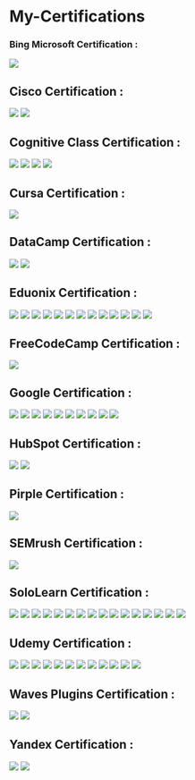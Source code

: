 # My-Certifications

<h3>Bing Microsoft Certification :</h3>
<img src="Bing%20Microsoft%20Certification/Bing _ Microsoft Advertising-1.jpg">

<h2>Cisco Certification :</h2>
<img src="Cisco%20Certification/Cisco _ Cybersecurity Essentials-1.jpg">
<img src="Cisco%20Certification/Cisco _ Introduction to Cybersecurity-1.jpg">

<h2>Cognitive Class Certification :</h2>
<img src="Cognitive%20Class%20Certification/Cognitive Class _ Big Data 101-1.jpg">
<img src="Cognitive%20Class%20Certification/Cognitive Class _ Machine Learning with Python-1.jpg">
<img src="Cognitive%20Class%20Certification/Cognitive Class _ PHP Web Application On a LAMP Stack-1.jpg">
<img src="Cognitive%20Class%20Certification/Cognitive Class _ Python 101 for Data Science-1.jpg">

<h2>Cursa Certification :</h2>
<img src="Cursa%20Certification/Cursa _ Flutter-1.jpg">

<h2>DataCamp Certification :</h2>
<img src="DataCamp%20Certification/DataCamp _ Intermediate Python-1.jpg">
<img src="DataCamp%20Certification/DataCamp _ Introduction to python-1.jpg">

<h2>Eduonix Certification :</h2>
<img src="Eduonix%20Certification/Eduonix _ Be A White Hat Hacker-1.jpg">
<img src="Eduonix%20Certification/Eduonix _ C Programming-1.jpg">
<img src="Eduonix%20Certification/Eduonix _ C# Programming-1.jpg">
<img src="Eduonix%20Certification/Eduonix _ Designing Using Illustrator-1.jpg">
<img src="Eduonix%20Certification/Eduonix _ Designing Using Photoshop-1.jpg">
<img src="Eduonix%20Certification/Eduonix _ Django and Python Development-1.jpg">
<img src="Eduonix%20Certification/Eduonix _ Java Devlopment-1.jpg">
<img src="Eduonix%20Certification/Eduonix _ Javascript And JQuery-1.jpg">
<img src="Eduonix%20Certification/Eduonix _ NodeJs Programming-1.jpg">
<img src="Eduonix%20Certification/Eduonix _ PHP And MySql-1.jpg">
<img src="Eduonix%20Certification/Eduonix _ Python Programming-1.jpg">
<img src="Eduonix%20Certification/Eduonix _ Unity 3D-1.jpg">
<img src="Eduonix%20Certification/Eduonix _ Web Developer-1.jpg">

<h2>FreeCodeCamp Certification :</h2>
<img src="FreeCodeCamp%20Certification/FreeCodeCamp _ Responsive Web Design-1.jpg">

<h2>Google Certification :</h2>
<img src="Google%20Certification/Google _ Ads - Measurement-1.jpg">
<img src="Google%20Certification/Google _ Ads Display-1.jpg">
<img src="Google%20Certification/Google _ Ads Search-1.jpg">
<img src="Google%20Certification/Google _ Ads Video-1.jpg">
<img src="Google%20Certification/Google _ Analytics Individual Qualification-1.jpg">
<img src="Google%20Certification/Google _ Dig Into Programmatic-1.jpg">
<img src="Google%20Certification/Google _ Digital Garage Arabe-1.jpg">
<img src="Google%20Certification/Google _ Digital Garage-1.jpg">
<img src="Google%20Certification/Google _ Shopping Ads-1.jpg">
<img src="Google%20Certification/Google _ YouTube Channel Growth-1.jpg">

<h2>HubSpot Certification :</h2>
<img src="HubSpot%20Certification/HubSpot _ Growth driven Design-1.jpg">
<img src="HubSpot%20Certification/HubSpot _ Social Media-1.jpg">

<h2>Pirple Certification :</h2>
<img src="Pirple%20Certification/Pirple _ Frontend Fundamentals-1.jpg">

<h2>SEMrush Certification :</h2>
<img src="SEMrush%20Certification/SEMrush _ Seo Toolkit-1.jpg">

<h2>SoloLearn Certification :</h2>
<img src="SoloLearn%20Certification/SoloLearn _ C#-1.jpg">
<img src="SoloLearn%20Certification/SoloLearn _ C++-1.jpg">
<img src="SoloLearn%20Certification/SoloLearn _ C-1.jpg">
<img src="SoloLearn%20Certification/SoloLearn _ CSS Fundamentals-1.jpg">
<img src="SoloLearn%20Certification/SoloLearn _ Data Science with Python-1.jpg">
<img src="SoloLearn%20Certification/SoloLearn _ Html Fundamentals-1.jpg">
<img src="SoloLearn%20Certification/SoloLearn _ JQuery-1.jpg">
<img src="SoloLearn%20Certification/SoloLearn _ Java-1.jpg">
<img src="SoloLearn%20Certification/SoloLearn _ JavaScript-1.jpg">
<img src="SoloLearn%20Certification/SoloLearn _ Machine Learning-1.jpg">
<img src="SoloLearn%20Certification/SoloLearn _ PHP-1.jpg">
<img src="SoloLearn%20Certification/SoloLearn _ Python3-1.jpg">
<img src="SoloLearn%20Certification/SoloLearn _ React + Redux-1.jpg">
<img src="SoloLearn%20Certification/SoloLearn _ Ruby-1.jpg">
<img src="SoloLearn%20Certification/SoloLearn _ SQL-1.jpg">
<img src="SoloLearn%20Certification/SoloLearn _ Swift 4 Fundamentals-1.jpg">

<h2>Udemy Certification :</h2>
<img src="Udemy%20Certification/Udemy _ Adobe After Effects-1.jpg">
<img src="Udemy%20Certification/Udemy _ Adobe Audition-1.jpg">
<img src="Udemy%20Certification/Udemy _ Adobe InDesign-1.jpg">
<img src="Udemy%20Certification/Udemy _ Adobe Lightroom-1.jpg">
<img src="Udemy%20Certification/Udemy _ Adobe Photoshop-1.jpg">
<img src="Udemy%20Certification/Udemy _ Adobe Premiere Pro-1.jpg">
<img src="Udemy%20Certification/Udemy _ Advanced And Object Oriented JavaScript And ES6-1.jpg">
<img src="Udemy%20Certification/Udemy _ Audio Production Record And Mix Better-1.jpg">
<img src="Udemy%20Certification/Udemy _ Grow Your Business With Youtube-1.jpg">
<img src="Udemy%20Certification/Udemy _ JavaScript Fundamentals-1.jpg">
<img src="Udemy%20Certification/Udemy _ Python Core And Advanced-1.jpg">
<img src="Udemy%20Certification/Udemy _ WordPress-1.jpg">

<h2>Waves Plugins Certification :</h2>
<img src="Waves%20Plugins%20Certification/Waves Plugins _ SoundGrid 201-1.jpg">
<img src="Waves%20Plugins%20Certification/Waves Plugins _ SoundGrid 301-1.jpg">

<h2>Yandex Certification :</h2>
<img src="Yandex%20Certification/Yandex _ Direct Test-1.jpg">
<img src="Yandex%20Certification/Yandex _ Metrica-1.jpg">
